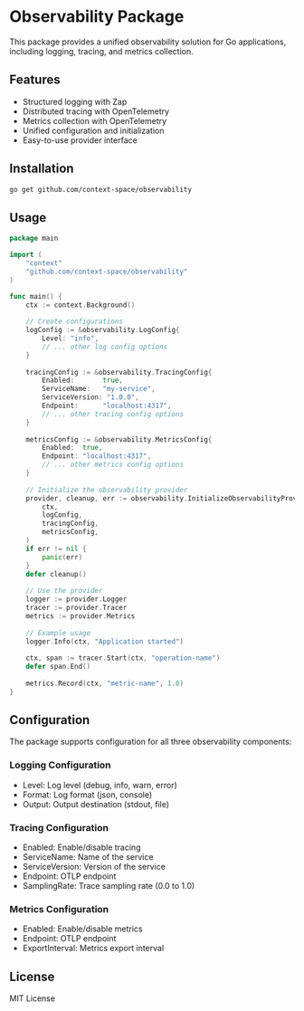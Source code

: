 # Observability Package

This package provides a unified observability solution for Go applications, including logging, tracing, and metrics collection.

## Features

- Structured logging with Zap
- Distributed tracing with OpenTelemetry
- Metrics collection with OpenTelemetry
- Unified configuration and initialization
- Easy-to-use provider interface

## Installation

```bash
go get github.com/context-space/observability
```

## Usage

```go
package main

import (
    "context"
    "github.com/context-space/observability"
)

func main() {
    ctx := context.Background()
    
    // Create configurations
    logConfig := &observability.LogConfig{
        Level: "info",
        // ... other log config options
    }
    
    tracingConfig := &observability.TracingConfig{
        Enabled:       true,
        ServiceName:   "my-service",
        ServiceVersion: "1.0.0",
        Endpoint:      "localhost:4317",
        // ... other tracing config options
    }
    
    metricsConfig := &observability.MetricsConfig{
        Enabled:  true,
        Endpoint: "localhost:4317",
        // ... other metrics config options
    }
    
    // Initialize the observability provider
    provider, cleanup, err := observability.InitializeObservabilityProvider(
        ctx,
        logConfig,
        tracingConfig,
        metricsConfig,
    )
    if err != nil {
        panic(err)
    }
    defer cleanup()
    
    // Use the provider
    logger := provider.Logger
    tracer := provider.Tracer
    metrics := provider.Metrics
    
    // Example usage
    logger.Info(ctx, "Application started")
    
    ctx, span := tracer.Start(ctx, "operation-name")
    defer span.End()
    
    metrics.Record(ctx, "metric-name", 1.0)
}
```

## Configuration

The package supports configuration for all three observability components:

### Logging Configuration
- Level: Log level (debug, info, warn, error)
- Format: Log format (json, console)
- Output: Output destination (stdout, file)

### Tracing Configuration
- Enabled: Enable/disable tracing
- ServiceName: Name of the service
- ServiceVersion: Version of the service
- Endpoint: OTLP endpoint
- SamplingRate: Trace sampling rate (0.0 to 1.0)

### Metrics Configuration
- Enabled: Enable/disable metrics
- Endpoint: OTLP endpoint
- ExportInterval: Metrics export interval

## License

MIT License 
